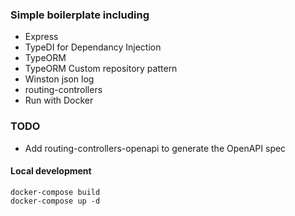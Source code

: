 ### Simple boilerplate including

- Express
- TypeDI for Dependancy Injection
- TypeORM
- TypeORM Custom repository pattern
- Winston json log
- routing-controllers
- Run with Docker

### TODO
- Add routing-controllers-openapi to generate the OpenAPI spec

#### Local development

```
docker-compose build
docker-compose up -d
```
